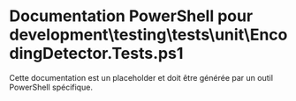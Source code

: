 # Documentation PowerShell pour development\testing\tests\unit\EncodingDetector.Tests.ps1

Cette documentation est un placeholder et doit être générée par un outil PowerShell spécifique.
